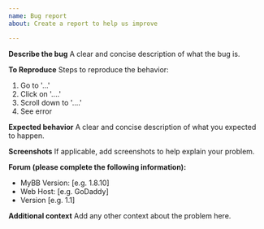 ```yaml
---
name: Bug report
about: Create a report to help us improve

---
```


**Describe the bug**
A clear and concise description of what the bug is.

**To Reproduce**
Steps to reproduce the behavior:
1. Go to '...'
2. Click on '....'
3. Scroll down to '....'
4. See error

**Expected behavior**
A clear and concise description of what you expected to happen.

**Screenshots**
If applicable, add screenshots to help explain your problem.

**Forum (please complete the following information):**
 - MyBB Version: [e.g. 1.8.10]
 - Web Host: [e.g. GoDaddy]
 - Version [e.g. 1.1]

**Additional context**
Add any other context about the problem here.
